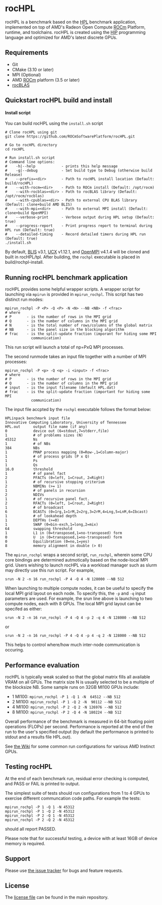 # rocHPL
rocHPL is a benchmark based on the [HPL][] benchmark application, implemented on top of AMD's Radeon Open Compute [ROCm][] Platform, runtime, and toolchains. rocHPL is created using the [HIP][] programming language and optimized for AMD's latest discrete GPUs.

## Requirements
* Git
* CMake (3.10 or later)
* MPI (Optional)
* AMD [ROCm] platform (3.5 or later)
* [rocBLAS][]

## Quickstart rocHPL build and install

#### Install script
You can build rocHPL using the `install.sh` script
```
# Clone rocHPL using git
git clone https://github.com/ROCmSoftwarePlatform/rocHPL.git

# Go to rocHPL directory
cd rocHPL

# Run install.sh script
# Command line options:
#    -h|--help            - prints this help message
#    -g|--debug           - Set build type to Debug (otherwise build Release)
#    --prefix=<dir>       - Path to rocHPL install location (Default: build/rocHPL)
#    --with-rocm=<dir>    - Path to ROCm install (Default: /opt/rocm)
#    --with-rocblas=<dir> - Path to rocBLAS library (Default: /opt/rocm/rocblas)
#    --with-cpublas=<dir> - Path to external CPU BLAS library (Default: clone+build AMD BLIS)
#    --with-mpi=<dir>     - Path to external MPI install (Default: clone+build OpenMPI)
#    --verbose-print      - Verbose output during HPL setup (Default: true)
#    --progress-report    - Print progress report to terminal during HPL run (Default: true)
#    --detailed-timing    - Record detailed timers during HPL run (Default: true)
./install.sh
```
By default, [BLIS] v3.1, [UCX] v1.12.1, and [OpenMPI] v4.1.4 will be cloned and built in rocHPL/tpl. After building, the `rochpl` executable is placed in build/rochpl-install.

## Running rocHPL benchmark application
rocHPL provides some helpful wrapper scripts. A wrapper script for launching via `mpirun` is provided in `mpirun_rochpl`. This script has two distinct run modes:
```
mpirun_rochpl -P <P> -Q <P> -N <N> --NB <NB> -f <frac>
# where
# P       - is the number of rows in the MPI grid
# Q       - is the number of columns in the MPI grid
# N       - is the total number of rows/columns of the global matrix
# NB      - is the panel size in the blocking algorithm
# frac    - is the split-update fraction (imporant for hiding some MPI
            communication)
```
This run script will launch a total of np=PxQ MPI processes.

The second runmode takes an input file together with a number of MPI processes:
```
mpirun_rochpl -P <p> -Q <q> -i <input> -f <frac>
# where
# P       - is the number of rows in the MPI grid
# Q       - is the number of columns in the MPI grid
# input   - is the input filename (default HPL.dat)
# frac    - is the split-update fraction (important for hiding some MPI
            communication)
```

The input file accpted by the `rochpl` executable follows the format below:
```
HPLinpack benchmark input file
Innovative Computing Laboratory, University of Tennessee
HPL.out      output file name (if any)
0            device out (6=stdout,7=stderr,file)
1            # of problems sizes (N)
45312        Ns
1            # of NBs
384          NBs
1            PMAP process mapping (0=Row-,1=Column-major)
1            # of process grids (P x Q)
1            Ps
1            Qs
16.0         threshold
1            # of panel fact
2            PFACTs (0=left, 1=Crout, 2=Right)
1            # of recursive stopping criterium
2            NBMINs (>= 1)
1            # of panels in recursion
2            NDIVs
1            # of recursive panel fact.
2            RFACTs (0=left, 1=Crout, 2=Right)
1            # of broadcast
6            BCASTs (0=1rg,1=1rM,2=2rg,3=2rM,4=Lng,5=LnM,6=Ibcast)
1            # of lookahead depth
1            DEPTHs (>=0)
1            SWAP (0=bin-exch,1=long,2=mix)
64           swapping threshold
1            L1 in (0=transposed,1=no-transposed) form
0            U  in (0=transposed,1=no-transposed) form
0            Equilibration (0=no,1=yes)
8            memory alignment in double (> 0)
```

The `mpirun_rochpl` wraps a second script, `run_rochpl`, wherein some CPU core bindings are determined autmotically based on the node-local MPI grid. Users wishing to launch rocHPL via a workload manager such as slurm may directly use this run script. For example,
```
srun -N 2 -n 16 run_rochpl -P 4 -Q 4 -N 128000 --NB 512
```
When launching to multiple compute nodes, it can be useful to specify the local MPI grid layout on each node. To specify this, the `-p` and `-q` input parameters are used. For example, the srun line above is launching to two compute nodes, each with 8 GPUs. The local MPI grid layout can be specifed as either:
```
srun -N 2 -n 16 run_rochpl -P 4 -Q 4 -p 2 -q 4 -N 128000 --NB 512
```
or 
```
srun -N 2 -n 16 run_rochpl -P 4 -Q 4 -p 4 -q 2 -N 128000 --NB 512
```
This helps to control where/how much inter-node communication is occuring. 

## Performance evaluation
rocHPL is typically weak scaled so that the global matrix fills all available VRAM on all GPUs. The matrix size N is usually selected to be a multiple of the blocksize NB. Some sample runs on 32GB MI100 GPUs include:
* 1 MI100: `mpirun_rochpl -P 1 -Q 1 -N  64512 --NB 512`
* 2 MI100: `mpirun_rochpl -P 1 -Q 2 -N  90112 --NB 512`
* 4 MI100: `mpirun_rochpl -P 2 -Q 2 -N 126976 --NB 512`
* 8 MI100: `mpirun_rochpl -P 2 -Q 4 -N 180224 --NB 512`

Overall performance of the benchmark is measured in 64-bit floating point operations (FLOPs) per second. Performance is reported at the end of the run to the user's specified output (by default the performance is printed to stdout and a results file HPL.out).

See [the Wiki](../../wiki/Common-rocHPL-run-configurations) for some common run configurations for various AMD Instinct GPUs.

## Testing rocHPL
At the end of each benchmark run, residual error checking is computed, and PASS or FAIL is printed to output.

The simplest suite of tests should run configurations from 1 to 4 GPUs to exercise different communcation code paths. For example the tests:
```
mpirun_rochpl -P 1 -Q 1 -N 45312
mpirun_rochpl -P 1 -Q 2 -N 45312
mpirun_rochpl -P 2 -Q 1 -N 45312
mpirun_rochpl -P 2 -Q 2 -N 45312
```
should all report PASSED.

Please note that for successful testing, a device with at least 16GB of device memory is required.

## Support
Please use [the issue tracker][] for bugs and feature requests.

## License
The [license file][] can be found in the main repository.

[HPL]: http://icl.utk.edu/hpl/
[ROCm]: https://github.com/RadeonOpenCompute/ROCm
[HIP]: https://github.com/ROCm-Developer-Tools/HIP
[rocBLAS]: https://github.com/ROCmSoftwarePlatform/rocBLAS
[BLIS]: https://github.com/amd/blis
[OpenMPI]: https://github.com/open-mpi/ompi
[UCX]: https://github.com/openucx/ucx
[the issue tracker]: https://github.com/ROCmSoftwarePlatform/rocHPL/issues
[license file]: https://github.com/ROCmSoftwarePlatform/rocHPL
